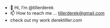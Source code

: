 - 👋 Hi, I’m @tillerderek
- 📫 How to reach me ... tillerderek@gmail.com
- check out my work derektiller.com

<!---
tillerderek/tillerderek is a ✨ special ✨ repository because its `README.md` (this file) appears on your GitHub profile.
You can click the Preview link to take a look at your changes.
--->
